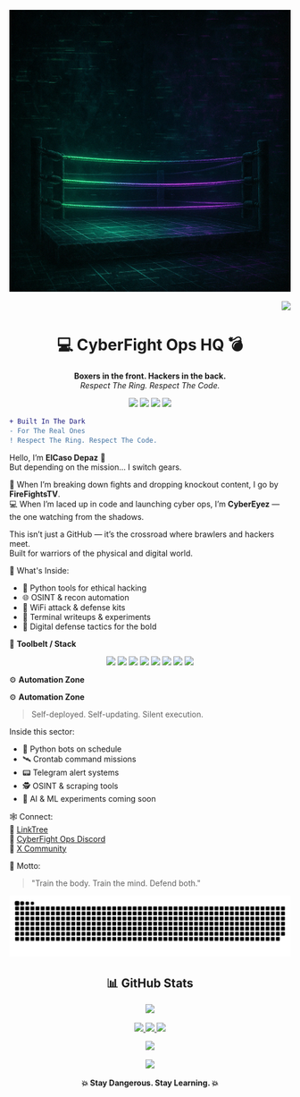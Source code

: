 <p align="center">
  <img src="https://github.com/elcasodepaz/elcasodepaz/raw/main/cyberfightops-banner.png" />
</p>
<p align="right">
  <img src="https://komarev.com/ghpvc/?username=elcasodepaz&label=Profile%20views&color=00ff9c&style=flat&count=9999" />
</p>
<h1 align="center">💻 CyberFight Ops HQ 💣</h1>
<p align="center">
  <strong>Boxers in the front. Hackers in the back.</strong><br>
  <em>Respect The Ring. Respect The Code.</em>
</p>
<p align="center">
  <img src="https://img.shields.io/badge/Fighter%20By%20Day-%2300FF9C?style=for-the-badge&logo=github&logoColor=white" />
  <img src="https://img.shields.io/badge/Hacker%20By%20Night-%2300FF9C?style=for-the-badge" />
  <img src="https://img.shields.io/badge/Python-%2300FF9C?style=for-the-badge&logo=python&logoColor=white" />
  <img src="https://img.shields.io/badge/WiFi%20Ops-%2300FF9C?style=for-the-badge&logo=linux&logoColor=white" />
</p>

```diff
+ Built In The Dark
- For The Real Ones
! Respect The Ring. Respect The Code.
```

Hello, I’m **ElCaso Depaz** 🧠  
But depending on the mission... I switch gears.

🥊 When I’m breaking down fights and dropping knockout content, I go by **FireFightsTV**.  
💻 When I’m laced up in code and launching cyber ops, I’m **CyberEyez** — the one watching from the shadows.

This isn’t just a GitHub — it’s the crossroad where brawlers and hackers meet.  
Built for warriors of the physical and digital world.

🔧 What's Inside:  
- 🐍 Python tools for ethical hacking  
- 🌐 OSINT & recon automation  
- 📶 WiFi attack & defense kits  
- 🔬 Terminal writeups & experiments  
- 🥷 Digital defense tactics for the bold

🧰 **Toolbelt / Stack**  
<p align="center">
  <img src="https://img.shields.io/badge/Python-3776AB?style=for-the-badge&logo=python&logoColor=white" />
  <img src="https://img.shields.io/badge/Linux-FCC624?style=for-the-badge&logo=linux&logoColor=black" />
  <img src="https://img.shields.io/badge/Raspberry%20Pi-C51A4A?style=for-the-badge&logo=raspberrypi&logoColor=white" />
  <img src="https://img.shields.io/badge/Docker-2496ED?style=for-the-badge&logo=docker&logoColor=white" />
  <img src="https://img.shields.io/badge/GitHub-181717?style=for-the-badge&logo=github&logoColor=white" />
  <img src="https://img.shields.io/badge/Tmux-1BB91F?style=for-the-badge&logo=tmux&logoColor=white" />
  <img src="https://img.shields.io/badge/Zsh-89e051?style=for-the-badge&logo=gnubash&logoColor=black" />
  <img src="https://img.shields.io/badge/VS%20Code-007ACC?style=for-the-badge&logo=visualstudiocode&logoColor=white" />
</p>

⚙️ **Automation Zone**  

⚙️ **Automation Zone**  
> Self-deployed. Self-updating. Silent execution.

Inside this sector:  
- 🤖 Python bots on schedule  
- 🛰️ Crontab command missions  
- 📟 Telegram alert systems  
- 🕵️ OSINT & scraping tools  
- 🧠 AI & ML experiments coming soon

🕸️ Connect:  
🔗 [LinkTree](https://linktr.ee/FireFightsTv)  
💬 [CyberFight Ops Discord](https://discord.gg/8f8CNtxw)  
🧵 [X Community](https://x.com/i/communities/1775733541424279766)

🧠 Motto:  
> "Train the body. Train the mind. Defend both."

<p align="center">
  <img src="https://raw.githubusercontent.com/elcasodepaz/Elcasodepaz/output/github-contribution-grid-snake.svg" />
</p>

<h2 align="center">📊 GitHub Stats</h2>

<p align="center">
  <img src="https://github-profile-trophy.vercel.app/?username=elcasodepaz&theme=matrix" />
</p>

<p align="center">
  <a href="http://www.github.com/elcasodepaz">
    <img src="https://github-readme-stats.vercel.app/api?username=elcasodepaz&show_icons=true&count_private=true&title_color=00ff9c&text_color=00ff9c&icon_color=00ff9c&bg_color=000000&hide_border=true" />
  </a>
  <a href="http://www.github.com/elcasodepaz">
    <img src="https://github-readme-streak-stats.herokuapp.com/?user=elcasodepaz&stroke=00ff9c&background=000000&ring=00ff9c&fire=00ff9c&currStreakNum=00ff9c&currStreakLabel=00ff9c&sideNums=00ff9c&sideLabels=00ff9c&dates=00ff9c&hide_border=true" />
  </a>
  <a href="https://github.com/elcasodepaz">
    <img src="https://github-readme-stats.vercel.app/api/top-langs/?username=elcasodepaz&langs_count=10&title_color=00ff9c&text_color=00ff9c&icon_color=00ff9c&bg_color=000000&hide_border=true&locale=en&custom_title=Top%20Languages" />
  </a>
</p>

<p align="center">
  <img src="https://github-readme-activity-graph.cyclic.app/graph?username=elcasodepaz&bg_color=000000&color=00ff9c&line=00ff9c&point=00ff9c&area=true&hide_border=true" />
</p>

<p align="center">
  <img src="https://media.giphy.com/media/qgQUggAC3Pfv687qPC/giphy.gif" width="280" />
</p>

<p align="center">
  <strong>💥 Stay Dangerous. Stay Learning. 💥</strong>

